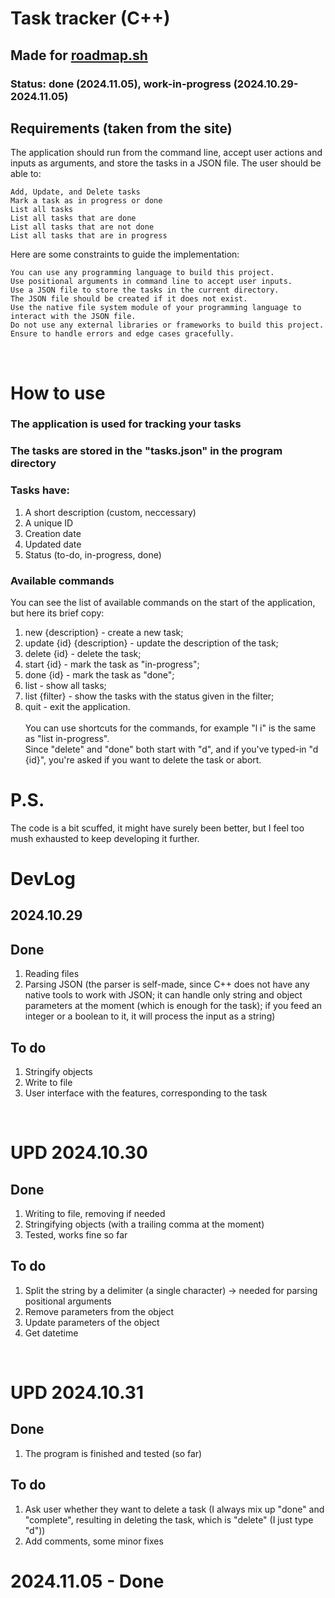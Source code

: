 # Task tracker (C++)
## Made for [roadmap.sh](https://roadmap.sh/projects/task-tracker)
### Status: done (2024.11.05), work-in-progress (2024.10.29-2024.11.05)
## Requirements (taken from the site)
The application should run from the command line, accept user actions and inputs as arguments, and store the tasks in a JSON file. The user should be able to:

    Add, Update, and Delete tasks
    Mark a task as in progress or done
    List all tasks
    List all tasks that are done
    List all tasks that are not done
    List all tasks that are in progress

Here are some constraints to guide the implementation:

    You can use any programming language to build this project.
    Use positional arguments in command line to accept user inputs.
    Use a JSON file to store the tasks in the current directory.
    The JSON file should be created if it does not exist.
    Use the native file system module of your programming language to interact with the JSON file.
    Do not use any external libraries or frameworks to build this project.
    Ensure to handle errors and edge cases gracefully.
<br>

# How to use
### The application is used for tracking your tasks
### The tasks are stored in the "tasks.json" in the program directory
### Tasks have:
1. A short description (custom, neccessary)
1. A unique ID
1. Creation date
1. Updated date
1. Status (to-do, in-progress, done)
### Available commands
You can see the list of available commands on the start of the application, but here its brief copy:
1. new {description} - create a new task;
1. update {id} {description} - update the description of the task;
1. delete {id} - delete the task;
1. start {id} - mark the task as "in-progress";
1. done {id} - mark the task as "done";
1. list - show all tasks;
1. list {filter} - show the tasks with the status given in the filter;
1. quit - exit the application. <br> <br>
You can use shortcuts for the commands, for example "l i" is the same as "list in-progress". <br>
Since "delete" and "done" both start with "d", and if you've typed-in "d {id}", 
you're asked if you want to delete the task or abort.

# P.S.
The code is a bit scuffed, it might have surely been better, but I feel too mush exhausted 
to keep developing it further.

# DevLog
## 2024.10.29
## Done
1. Reading files
1. Parsing JSON (the parser is self-made, since C++ does not have any native tools to work with JSON; it can handle only string and object parameters at the moment (which is enough for the task); if you feed an integer or a boolean to it, it will process the input as a string)
## To do
1. Stringify objects
1. Write to file
1. User interface with the features, corresponding to the task
<br>

# UPD 2024.10.30
## Done
1. Writing to file, removing if needed
1. Stringifying objects (with a trailing comma at the moment)
1. Tested, works fine so far
## To do
1. Split the string by a delimiter (a single character) -> needed for parsing positional arguments
1. Remove parameters from the object
1. Update parameters of the object
1. Get datetime
<br>

# UPD 2024.10.31
## Done
1. The program is finished and tested (so far)
## To do
1. Ask user whether they want to delete a task (I always mix up "done" and "complete", resulting in deleting the task, which is "delete" (I just type "d"))
1. Add comments, some minor fixes

# 2024.11.05 - Done